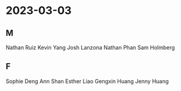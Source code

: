 # 2023-03-03
## M
Nathan Ruiz
Kevin Yang
Josh Lanzona
Nathan Phan
Sam Holmberg
## F
Sophie Deng
Ann Shan
Esther Liao
Gengxin Huang
Jenny Huang
